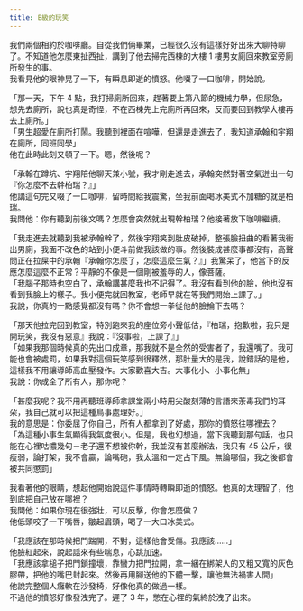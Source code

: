 ```yaml
---
title: B級的玩笑
---
```


我們兩個相約於咖啡廳。自從我們倆畢業，已經很久沒有這樣好好出來大聊特聊了。不知道他怎麼東扯西扯，講到了他去掃完西棟的大樓 1 樓男女廁回來教室旁廁所發生的事。  
我看見他的眼神晃了一下，有瞬息即逝的憤怒。他啜了一口咖啡，開始說。

「那一天，下午 4 點，我打掃廁所回來，趕著要上第八節的機械力學，但尿急，想先去廁所，說也真是奇怪，不在西棟先上完廁所再回來，反而要回到教學大樓再去上廁所。」  
「男生超愛在廁所打鬧。我聽到裡面在喧嘩，但還是走進去了，我知道承翰和宇翔在廁所，同班同學」  
他在此時此刻又頓了一下。嗯，然後呢？

「承翰在蹲坑、宇翔陪他聊天兼小號，我才剛走進去，承翰突然對著空氣迸出一句『你怎麼不去幹柏瑞？』」  
他講這句完又啜了一口咖啡，留時間給我震驚，坐我前面喝冰美式不加糖的就是柏瑞。  
我問他：你有聽到前後文嗎？怎麼會突然就出現幹柏瑞？他接著放下咖啡繼續。

「我走進去就聽到我被承翰幹了，然後宇翔笑到肚皮破掉，整張臉扭曲的看著我衝出男廁，我面不改色的站到小便斗前做我該做的事。然後裝成甚麼事都沒有，高聲問正在拉屎中的承翰『承翰你怎麼了，怎麼這麼生氣？』」我驚呆了，他當下的反應怎麼這麼不正常？平靜的不像是一個剛被羞辱的人，像菩薩。  
「我腦子那時也空白了，承翰講甚麼我也不記得了。我沒有看到他的臉，他也沒有看到我臉上的樣子。我小便完就回教室，老師早就在等我們開始上課了。」  
我說，你真的一點感覺都沒有嗎？你不會想一拳從他的臉掄下去嗎？

「那天他拉完回到教室，特別跑來我的座位旁小聲低估，『柏瑞，抱歉啦，我只是開玩笑，我沒有惡意』我說：『沒事啦，上課了』」  
「如果我那個時候真的先出口成章，那我就不是全然的受害者了，我還嘴了。我可能也會被處罰，如果我對這個玩笑感到很釋然，那肚量大的是我，說錯話的是他，這樣我不用讓導師高血壓發作。大家歡喜大吉。大事化小、小事化無」  
我說：你成全了所有人，那你呢？

「甚麼我呢？我不用再聽班導師拿課堂兩小時用尖酸刻薄的言語來荼毒我們的耳朵，我自己就可以把這種鳥事處理好。」  
我的意思是：你委屈了你自己，所有人都拿到了好處，那你的憤怒往哪裡去？  
「為這種小事生氣顯得我氣度很小。但是，我也幻想過，當下我聽到那句話，也只能在心裡咕噥幾句－老子還不想被你幹，我並沒有甚麼辦法，我只有 45 公斤，很瘦弱，論打架，我不會贏，論嘴砲，我太溫和一定占下風。無論哪個，我之後都會被共同懲罰」

我看著他的眼睛，想起他開始說這件事情時轉瞬即逝的憤怒。他真的太理智了，他到底把自己放在哪裡？  
我問他：如果你現在很強壯，可以反擊，你會怎麼做？  
他低頭咬了一下嘴唇，皺起眉頭，喝了一大口冰美式。

「我應該在那時候把門踹開，不對，這樣他會受傷。我應該……」  
他臉紅起來，說起話來有些喘息，心跳加速。  
「我應該拿槌子把門鎖撞壞，靠蠻力把門拉開，拿一綑在綁架人的又粗又寬的灰色膠帶，把他的嘴巴封起來。然後再用腳送他的下體一擊，讓他無法禍害人間」  
他說完整個人癱軟在沙發椅，好像他真的做過一樣。  
不過他的憤怒好像發洩完了。遲了 3 年，憋在心裡的氣終於洩了出來。
